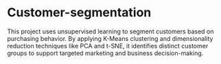 # Customer-segmentation
This project uses unsupervised learning to segment customers based on purchasing behavior. By applying K-Means clustering and dimensionality reduction techniques like PCA and t-SNE, it identifies distinct customer groups to support targeted marketing and business decision-making.
